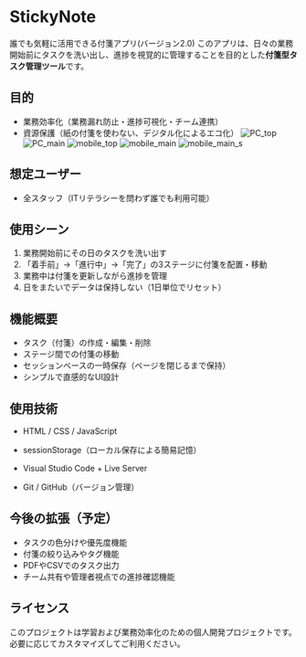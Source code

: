 # StickyNote
誰でも気軽に活用できる付箋アプリ(バージョン2.0)
このアプリは、日々の業務開始前にタスクを洗い出し、進捗を視覚的に管理することを目的とした**付箋型タスク管理ツール**です。

## 目的

- 業務効率化（業務漏れ防止・進捗可視化・チーム連携）
- 資源保護（紙の付箋を使わない、デジタル化によるエコ化）
![PC_top](https://github.com/user-attachments/assets/9a89a9c2-36cc-4bd6-aa23-fe62ae4a7ba2)
![PC_main](https://github.com/user-attachments/assets/9a452f9b-a70d-4438-8ad7-a0bbc081396f)
![mobile_top](https://github.com/user-attachments/assets/5b06655e-cbca-4951-94d8-b333ef6b6604)
![mobile_main](https://github.com/user-attachments/assets/9a333865-e02d-40ad-a478-149ad64d497f)
![mobile_main_s](https://github.com/user-attachments/assets/c8be75b1-acff-4777-8997-47354959541a)


## 想定ユーザー

- 全スタッフ（ITリテラシーを問わず誰でも利用可能）

## 使用シーン

1. 業務開始前にその日のタスクを洗い出す
2. 「着手前」→「進行中」→「完了」の3ステージに付箋を配置・移動
3. 業務中は付箋を更新しながら進捗を管理
4. 日をまたいでデータは保持しない（1日単位でリセット）

## 機能概要

- タスク（付箋）の作成・編集・削除
- ステージ間での付箋の移動
- セッションベースの一時保存（ページを閉じるまで保持）
- シンプルで直感的なUI設計

## 使用技術

- HTML / CSS / JavaScript
- sessionStorage（ローカル保存による簡易記憶）

- Visual Studio Code + Live Server
- Git / GitHub（バージョン管理）

## 今後の拡張（予定）

- タスクの色分けや優先度機能
- 付箋の絞り込みやタグ機能
- PDFやCSVでのタスク出力
- チーム共有や管理者視点での進捗確認機能

## ライセンス

このプロジェクトは学習および業務効率化のための個人開発プロジェクトです。  
必要に応じてカスタマイズしてご利用ください。
